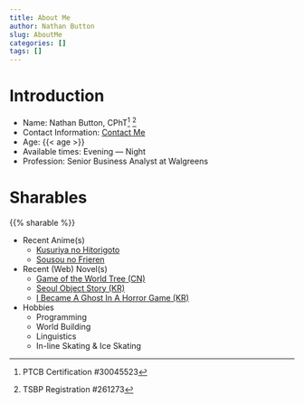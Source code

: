 ```yaml
---
title: About Me
author: Nathan Button
slug: AboutMe
categories: []
tags: []
---
```


# Introduction

- Name: Nathan Button, CPhT[^1] [^2]
  [^1]: PTCB Certification #30045523
  [^2]: TSBP Registration #261273
- Contact Information: [Contact Me](https://www.nate601.me/contact)
- Age: {{< age >}}
- Available times: Evening — Night
- Profession: Senior Business Analyst at Walgreens

# Sharables

{{% sharable %}}

- Recent Anime(s)
  - [Kusuriya no Hitorigoto](https://kitsu.app/anime/kusuriya-no-hitorigoto)
  - [Sousou no Frieren](https://kitsu.app/anime/sousou-no-frieren)
- Recent (Web) Novel(s)
  - [Game of the World Tree (CN)](https://www.novelupdates.com/series/game-of-the-world-tree/)
  - [Seoul Object Story (KR)](https://www.novelupdates.com/series/seoul-object-story)
  - [I Became A Ghost In A Horror Game (KR)](https://www.novelupdates.com/series/i-became-a-ghost-in-a-horror-game/)
- Hobbies
  - Programming
  - World Building
  - Linguistics
  - In-line Skating & Ice Skating

